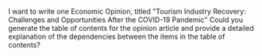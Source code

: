 I want to write one Economic Opinion, titled "Tourism Industry Recovery: Challenges and Opportunities After the COVID-19 Pandemic" Could you generate the table of contents for the opinion article and provide a detailed explanation of the dependencies between the items in the table of contents?